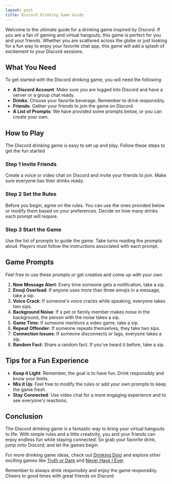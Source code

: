 ```yaml
---
layout: post
title: Discord Drinking Game Guide
---
```



Welcome to the ultimate guide for a drinking game inspired by Discord. If you are a fan of gaming and virtual hangouts, this game is perfect for you and your friends. Whether you are scattered across the globe or just looking for a fun way to enjoy your favorite chat app, this game will add a splash of excitement to your Discord sessions.

## What You Need

To get started with the Discord drinking game, you will need the following

- **A Discord Account**: Make sure you are logged into Discord and have a server or a group chat ready.
- **Drinks**: Choose your favorite beverage. Remember to drink responsibly.
- **Friends**: Gather your friends to join the game on Discord.
- **A List of Prompts**: We have provided some prompts below, or you can create your own.

## How to Play

The Discord drinking game is easy to set up and play. Follow these steps to get the fun started

### Step 1 Invite Friends

Create a voice or video chat on Discord and invite your friends to join. Make sure everyone has their drinks ready.

### Step 2 Set the Rules

Before you begin, agree on the rules. You can use the ones provided below or modify them based on your preferences. Decide on how many drinks each prompt will require.

### Step 3 Start the Game

Use the list of prompts to guide the game. Take turns reading the prompts aloud. Players must follow the instructions associated with each prompt.

## Game Prompts

Feel free to use these prompts or get creative and come up with your own

1. **New Message Alert**: Every time someone gets a notification, take a sip.
2. **Emoji Overload**: If anyone uses more than three emojis in a message, take a sip.
3. **Voice Crack**: If someone's voice cracks while speaking, everyone takes two sips.
4. **Background Noise**: If a pet or family member makes noise in the background, the person with the noise takes a sip.
5. **Game Time**: If someone mentions a video game, take a sip.
6. **Repeat Offender**: If someone repeats themselves, they take two sips.
7. **Connection Issues**: If someone disconnects or lags, everyone takes a sip.
8. **Random Fact**: Share a random fact. If you've heard it before, take a sip.

## Tips for a Fun Experience

- **Keep it Light**: Remember, the goal is to have fun. Drink responsibly and know your limits.
- **Mix it Up**: Feel free to modify the rules or add your own prompts to keep the game fresh.
- **Stay Connected**: Use video chat for a more engaging experience and to see everyone's reactions.

## Conclusion

The Discord drinking game is a fantastic way to bring your virtual hangouts to life. With simple rules and a little creativity, you and your friends can enjoy endless fun while staying connected. So grab your favorite drink, jump onto Discord, and let the games begin.

For more drinking game ideas, check out [Drinking Dojo](https://drinkingdojo.com/) and explore other exciting games like [Truth or Dare](https://drinkingdojo.com/games/truth-or-dare) and [Never Have I Ever](https://drinkingdojo.com/games/never-have-i-ever).

Remember to always drink responsibly and enjoy the game responsibly. Cheers to good times with great friends on Discord